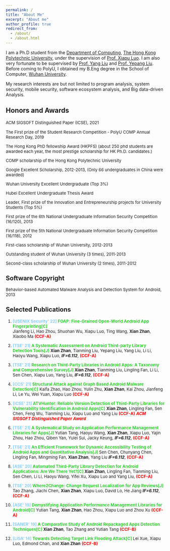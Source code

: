 ```yaml
---
permalink: /
title: "About Me"
excerpt: "About me"
author_profile: true
redirect_from:
  - /about/
  - /about.html
---
```







I am a Ph.D student from the [Department of Computing](https://www.polyu.edu.hk/comp/), [The Hong Kong Polytechnic University](https://www.polyu.edu.hk/), under the supervision of [Prof. Xiapu Luo](https://www4.comp.polyu.edu.hk/~csxluo/). I am also very fortunate to be supervised by [Prof. Yang Liu](https://personal.ntu.edu.sg/yangliu/) and [Prof. Yepang Liu](https://yepangliu.github.io/). Before coming to PolyU, I obtained my B.Eng degree in the School of Computer, [Wuhan University](https://www.whu.edu.cn/).

My research interests are but not limited to program analysis, system security, mobile security, software ecosystem analysis, and Big data-driven Analysis.



Honors and Awards
----

 <i class="fas fa-crown fa-xs"></i> <font size='2.5px'>ACM SIGSOFT Distinguished Paper (ICSE), 2021 

 <i class="fas fa-crown"></i> <font size='2.5px'> The First prize of the Student Research Competition - PolyU COMP Annual Research Day, 2019 </font> 

<font size='2.5px'> <i class="fas fa-crown"></i> The Hong Kong PhD fellowship Award (HKPFS) (about 250 phd students are awarded each year, the most prestige scholarship for HK Ph.D. candidates.) </font> 

<font size='2.5px'> <i class="fas fa-crown"></i> COMP scholarship of the Hong Kong Polytechnic University </font> 

<font size='2.5px'> <i class="fas fa-crown"></i> Google Excellent Scholarship, 2012-2013, (Only 66 undergraduates in China were awarded) </font> 

<font size='2.5px'> <i class="fas fa-crown"></i> Wuhan University Excellent Undergraduate (Top 3%) </font> 

<font size='2.5px'> <i class="fas fa-crown"></i> Hubei Excellent Undergraduate Thesis Award </font> 

<font size='2.5px'> <i class="fas fa-crown"></i> Leader, First prize of the Innovation and Entrepreneurship projects for University Students (Top 5\%) </font> 

<font size='2.5px'> <i class="fas fa-crown"></i> First prize of the 6th National Undergraduate Information Security Competition (16/120), 2013 </font> 

<font size='2.5px'> <i class="fas fa-crown"></i> First prize of the 5th National Undergraduate Information Security Competition (16/118), 2012 </font> 

<font size='2.5px'> <i class="fas fa-crown"></i> First-class scholarship of Wuhan University, 2012-2013 </font> 

<font size='2.5px'> <i class="fas fa-crown"></i>  Outstanding student of Wuhan University (3 times), 2011-2013 </font> 

<font size='2.5px'> <i class="fas fa-crown"></i> Second-class scholarship of Wuhan University (2 times), 2011-2012 </font> 


Software Copyright
---
Behavior-based Automated Malware Analysis and Detection System for Android, 2013



Selected Publications
---

 1. **<font color='lightskyblue'>[USENIX Security' 22]</font> <font color='limeGreen'> FOAP: Fine-Grained Open-World Android App Fingerprinting[C]</font>**                         
 Jianfeng Li, Hao Zhou, Shuohan Wu, Xiapu Luo, Ting Wang, **Xian Zhan**, Xiaobo Ma  **<font color='Red'>(CCF-A)</font>**

2.  **<font color='lightskyblue'> [TSE' 21] </font> <font color='limeGreen'>A Systematic Assessment on Android Third-party Library Detection Tools[J] </font>** 
 **Xian Zhan**, Tianming Liu, Yepang Liu, Yang Liu, Li Li, Haoyu Wang, Xiapu Luo, ***IF=6.112***, **<font color='Red'>(CCF-A)</font>**

3.  **<font color='lightskyblue'> [TSE' 21] </font> <font color='limeGreen'>Research on Third-Party Libraries in Android Apps: A Taxonomy and Comprehensive Survey[J] </font>** 
  **Xian Zhan**, Tianming Liu, Lingling Fan, Li Li, Sen Chen, Xiapu Luo, Yang Liu, ***IF=6.112***, **<font color='Red'>(CCF-A)</font>**
    
4.  **<font color='lightskyblue'> [CCS' 21] </font> <font color='limeGreen'> Structural Attack against Graph Based Android Malware Detection[C]</font>**
    Kaifa Zhao, Hao Zhou, Yulin Zhu, **Xian Zhan**, Kai Zhou, Jianfeng Li, Le Yu, Wei Yuan, Xiapu Luo  **<font color='Red'>(CCF-A)</font>**

5.  **<font color='lightskyblue'> [ICSE' 21]</font> <font color='limeGreen'>ATVHunter: Reliable Version Detection of Third-Party Libraries for Vulnerability Identification in Android Apps[C]</font>**
    **Xian Zhan**, Lingling Fan, Sen Chen, Feng Wu, Tianming Liu, Xiapu Luo and Yang Liu   **<font color='Red'>(CCF-A)</font>**
    ***<font color='Gold'> <i class="fas fa-trophy"></i></font>***  ***<font color='Red'>ACM SIGSOFT Distinguished Paper Award</font>***
   
6.  **<font color='lightskyblue'> [TSE' 21] </font> <font color='limeGreen'> A Systematical Study on Application Performance Management Libraries for Apps[J] </font>**	Yutian Tang, Haoyu Wang, **Xian Zhan**, Xiapu Luo, Yajin Zhou, Hao Zhou, Qiben Yan, Yulei Sui, Jacky Keung, ***IF=6.112***, **<font color='Red'>(CCF-A)</font>**
7.  **<font color='lightskyblue'> [TSE' 21] </font> <font color='limeGreen'> An Efficient Framework for Dynamic Accessibility Testing of Android Apps and Quantitative Analysis[J] </font>**	Sen Chen, Chunyang Chen, Lingling Fan, Mingming Fan, **Xian Zhan**, Yang Liu ***IF=6.112***, **<font color='Red'>(CCF-A)</font>**
8.   **<font color='lightskyblue'> [ASE' 20] </font> <font color='limeGreen'> Automated Third-Party Library Detection for Android Applications: Are We There Yet?[C] </font>** 	**Xian Zhan**, Lingling Fan, Tianming Liu, Sen Chen, Li Li, Haoyu Wang, Yifei Xu, Xiapu Luo and Yang Liu, **<font color='Red'>(CCF-A)</font>**
9.    **<font color='lightskyblue'> [TSE' 20] </font> <font color='limeGreen'> Where2Change: Change Request Localization for App Reviews[J] </font>** 	Tao Zhang, Jiachi Chen, **Xian Zhan**, Xiapu Luo, David Lo, He Jiang ***IF=6.112***, **<font color='Red'>(CCF-A)</font>**
10.   **<font color='lightskyblue'> [ASE' 19]  </font> <font color='limeGreen'> Demystifying Application Performance Management Libraries for Android[C]</font>**	Yutian Tang, **Xian Zhan**, Hao Zhou, Xiapu Luo and Zhou Xu **<font color='Red'>(CCF-A)</font>**
  
 11.   **<font color='lightskyblue'> [SANER' 19]</font> <font color='limeGreen'> A Comparative Study of Android Repackaged Apps Detection Techniques[C] </font>**  **Xian Zhan**, Tao Zhang and Yutian Tang  **<font color='Red'>(CCF-B)</font>**
 12.   **<font color='lightskyblue'> [LISA' 14] </font> <font color='limeGreen'> Towards Detecting Target Link Flooding Attack[C] </font>** 	Lei Xue, Xiapu Luo, Edmond Chan, and **Xian Zhan**  **<font color='Red'>(CCF-B)</font>**

  
  
  
  
  
  <head> 
    <script defer src="https://use.fontawesome.com/releases/v5.0.13/js/all.js"></script> 
    <script defer src="https://use.fontawesome.com/releases/v5.0.13/js/v4-shims.js"></script> 
</head> 
<link rel="stylesheet" href="https://use.fontawesome.com/releases/v5.0.13/css/all.css">

